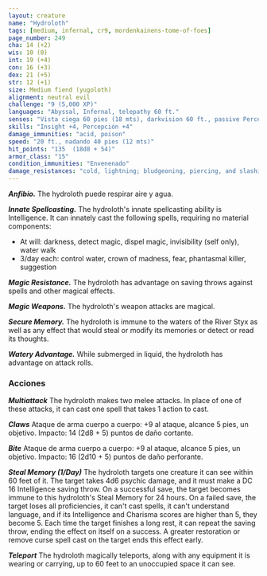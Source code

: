 ```yaml
---
layout: creature
name: "Hydroloth"
tags: [medium, infernal, cr9, mordenkainens-tome-of-foes]
page_number: 249
cha: 14 (+2)
wis: 10 (0)
int: 19 (+4)
con: 16 (+3)
dex: 21 (+5)
str: 12 (+1)
size: Medium fiend (yugoloth)
alignment: neutral evil
challenge: "9 (5,000 XP)"
languages: "Abyssal, Infernal, telepathy 60 ft."
senses: "Vista ciega 60 pies (18 mts), darkvision 60 ft., passive Perception 14"
skills: "Insight +4, Percepción +4"
damage_immunities: "acid, poison"
speed: "20 ft., nadando 40 pies (12 mts)"
hit_points: "135  (18d8 + 54)"
armor_class: "15"
condition_immunities: "Envenenado"
damage_resistances: "cold, lightning; bludgeoning, piercing, and slashing from nonmagical attacks"
---
```


***Anfibio.*** The hydroloth puede respirar aire y agua.

***Innate Spellcasting.*** The hydroloth's innate spellcasting ability is Intelligence. It can innately cast the following spells, requiring no material components:
* At will: darkness, detect magic, dispel magic, invisibility (self only), water walk
* 3/day each: control water, crown of madness, fear, phantasmal killer, suggestion

***Magic Resistance.*** The hydroloth has advantage on saving throws against spells and other magical effects.

***Magic Weapons.*** The hydroloth's weapon attacks are magical.

***Secure Memory.*** The hydroloth is immune to the waters of the River Styx as well as any effect that would steal or modify its memories or detect or read its thoughts.

***Watery Advantage.*** While submerged in liquid, the hydroloth has advantage on attack rolls.

### Acciones

***Multiattack*** The hydroloth makes two melee attacks. In place of one of these attacks, it can cast one spell that takes 1 action to cast.

***Claws*** Ataque de arma cuerpo a cuerpo: +9 al ataque, alcance 5 pies, un objetivo. Impacto: 14 (2d8 + 5) puntos de daño cortante.

***Bite*** Ataque de arma cuerpo a cuerpo: +9 al ataque, alcance 5 pies, un objetivo. Impacto: 16 (2d10 + 5) puntos de daño perforante.

***Steal Memory (1/Day)*** The hydroloth targets one creature it can see within 60 feet of it. The target takes 4d6 psychic damage, and it must make a DC 16 Intelligence saving throw. On a successful save, the target becomes immune to this hydroloth's Steal Memory for 24 hours. On a failed save, the target loses all proficiencies, it can't cast spells, it can't understand language, and if its Intelligence and Charisma scores are higher than 5, they become 5. Each time the target finishes a long rest, it can repeat the saving throw, ending the effect on itself on a success. A greater restoration or remove curse spell cast on the target ends this effect early.

***Teleport*** The hydroloth magically teleports, along with any equipment it is wearing or carrying, up to 60 feet to an unoccupied space it can see.